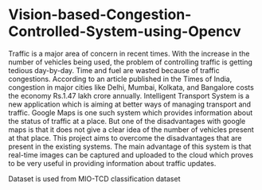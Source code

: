 # Vision-based-Congestion-Controlled-System-using-Opencv
Traffic is a major area of concern in recent times. With the increase in the number of vehicles being used, the problem of controlling traffic is getting tedious day-by-day. Time and fuel are wasted because of traffic congestions. According to an article published in the Times of India, congestion in major cities like Delhi, Mumbai, Kolkata, and Bangalore costs the economy Rs.1.47 lakh crore annually. Intelligent Transport System is a new application which is aiming at better ways of managing transport and traffic. Google Maps is one such system which provides information about the status of traffic at a place. But one of the disadvantages with google maps is that it does not give a clear idea of the number of vehicles present at that place. This project aims to overcome the disadvantages that are present in the existing systems. The main advantage of this system is that real-time images can be captured and uploaded to the cloud which proves to be very useful in providing information about traffic updates.




Dataset is used from MIO-TCD classification dataset
